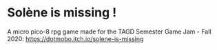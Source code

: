 Solène is missing !
===================

A micro pico-8 rpg game made for the TAGD Semester Game Jam - Fall 2020: https://dotmobo.itch.io/solene-is-missing